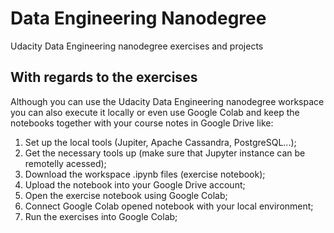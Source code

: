 # Data Engineering Nanodegree
Udacity Data Engineering nanodegree exercises and projects


## With regards to the exercises

Although you can use the Udacity Data Engineering nanodegree workspace you can also execute it locally or even use Google Colab and keep the notebooks together with your course notes in Google Drive like:
1. Set up the local tools (Jupiter, Apache Cassandra, PostgreSQL...);
2. Get the necessary tools up (make sure that Jupyter instance can be remotelly acessed);
3. Download the workspace .ipynb files (exercise notebook);
4. Upload the notebook into your Google Drive account;
5. Open the exercise notebook using Google Colab;
6. Connect Google Colab opened notebook with your local environment;
7. Run the exercises into Google Colab;
